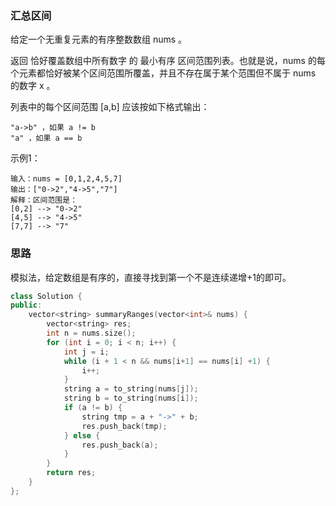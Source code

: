 ### 汇总区间
给定一个无重复元素的有序整数数组 nums 。

返回 恰好覆盖数组中所有数字 的 最小有序 区间范围列表。也就是说，nums 的每个元素都恰好被某个区间范围所覆盖，并且不存在属于某个范围但不属于 nums 的数字 x 。

列表中的每个区间范围 [a,b] 应该按如下格式输出：
```
"a->b" ，如果 a != b
"a" ，如果 a == b
```
示例1：
```
输入：nums = [0,1,2,4,5,7]
输出：["0->2","4->5","7"]
解释：区间范围是：
[0,2] --> "0->2"
[4,5] --> "4->5"
[7,7] --> "7"
```
### 思路
模拟法，给定数组是有序的，直接寻找到第一个不是连续递增+1的即可。
```c++
class Solution {
public:
    vector<string> summaryRanges(vector<int>& nums) {
        vector<string> res;
        int n = nums.size();
        for (int i = 0; i < n; i++) {
            int j = i;
            while (i + 1 < n && nums[i+1] == nums[i] +1) {
                i++;
            }
            string a = to_string(nums[j]);
            string b = to_string(nums[i]);
            if (a != b) {
                string tmp = a + "->" + b;
                res.push_back(tmp);
            } else {
                res.push_back(a);
            }
        }
        return res;
    }
};
```
